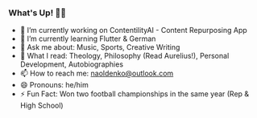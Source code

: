 ### What's Up! ✌🏽
- 🔭 I’m currently working on ContentilityAI - Content Repurposing App
- 🌱 I’m currently learning Flutter & German
- 💬 Ask me about: Music, Sports, Creative Writing
- 📖 What I read: Theology, Philosophy (Read Aurelius!), Personal Development, Autobiographies
- 📫 How to reach me: naoldenko@outlook.com
- 😄 Pronouns: he/him
- ⚡ Fun Fact: Won two football championships in the same year (Rep & High School)
